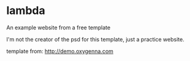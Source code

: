 # lambda
An example website from a free template

I'm not the creator of the psd for this template, just a practice website.

template from: http://demo.oxygenna.com

